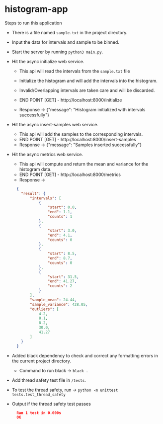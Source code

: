 # histogram-app
Steps to run this application
* There is a file named `sample.txt` in the project directory.
* Input the data for intervals and sample to be binned.
* Start the server by running `python3 main.py`.
* Hit the async initialize web service.
    * This api will read the intervals from the `sample.txt` file
    * Initialize the histogram and will add the intervals into the histogram.
    * Invalid/Overlapping intervals are taken care and will be discarded.
    * END POINT [GET] - http://localhost:8000/initialize
 
    * Response -> {"message": "Histogram initialized with intervals successfully"}

* Hit the async insert-samples web service.
    * This api will add the samples to the corresponding intervals.
    * END POINT [GET] - http://localhost:8000/insert-samples
    * Response -> {"message": "Samples inserted successfully"}

* Hit the async metrics web service.
    * This api will compute and return the mean and variance for the histogram data.
    * END POINT [GET] - http://localhost:8000/metrics
    * Response -> 
  ``` json
    {
      "result": {
          "intervals": [
              {
                  "start": 0.0,
                  "end": 1.1,
                  "counts": 1
              },
              {
                  "start": 3.0,
                  "end": 4.1,
                  "counts": 0
              },
              {
                  "start": 8.5,
                  "end": 8.7,
                  "counts": 0
              },
              {
                  "start": 31.5,
                  "end": 41.27,
                  "counts": 2
              }
          ],
          "sample_mean": 24.44,
          "sample_variance": 428.05,
          "outliers": [
              4.2,
              8.1,
              8.2,
              30.0,
              41.27
          ]
      }
    }
  ```
  
* Added black dependency to check and correct any formatting errors in the current project directory.
   * Command to run black -> `black .`

* Add thread safety test file in `/tests`.
* To test the thread safety, run -> `python -m unittest tests.test_thread_safety` 
* Output if the thread safety test passes
  ``` json
    Ran 1 test in 0.000s
    OK
  ```


